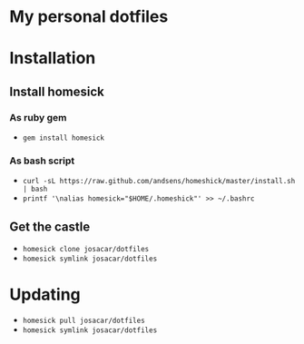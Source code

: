 My personal dotfiles
====================

# Installation

## Install homesick

### As ruby gem

- ``gem install homesick``

### As bash script

- ``curl -sL https://raw.github.com/andsens/homeshick/master/install.sh | bash``
- ``printf '\nalias homesick="$HOME/.homeshick"' >> ~/.bashrc``

## Get the castle

- ``homesick clone josacar/dotfiles``
- ``homesick symlink josacar/dotfiles``

# Updating

- ``homesick pull josacar/dotfiles``
- ``homesick symlink josacar/dotfiles``
